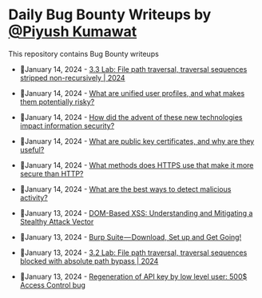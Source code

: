 # Daily Bug Bounty Writeups by [@Piyush Kumawat](https://twitter.com/piyush_supiy) 
This repository contains Bug Bounty writeups

<!-- BLOG-POST-LIST:START -->
 - 💯January 14, 2024 - [3.3 Lab: File path traversal, traversal sequences stripped non-recursively | 2024](https://cyberw1ng.medium.com/3-3-lab-file-path-traversal-traversal-sequences-stripped-non-recursively-2024-5dd6b7d227e6?source=rss------bug_bounty-5) 

 - 💯January 14, 2024 - [What are unified user profiles, and what makes them potentially risky?](https://medium.com/@Land2Cyber/what-are-unified-user-profiles-and-what-makes-them-potentially-risky-c2c1ce306fd0?source=rss------bug_bounty-5) 

 - 💯January 14, 2024 - [How did the advent of these new technologies impact information security?](https://medium.com/@Land2Cyber/how-did-the-advent-of-these-new-technologies-impact-information-security-ac6c8a2843dc?source=rss------bug_bounty-5) 

 - 💯January 14, 2024 - [What are public key certificates, and why are they useful?](https://medium.com/@Land2Cyber/what-are-public-key-certificates-and-why-are-they-useful-a0464926f040?source=rss------bug_bounty-5) 

 - 💯January 14, 2024 - [What methods does HTTPS use that make it more secure than HTTP?](https://medium.com/@Land2Cyber/what-methods-does-https-use-that-make-it-more-secure-than-http-993c05e3433c?source=rss------bug_bounty-5) 

 - 💯January 14, 2024 - [What are the best ways to detect malicious activity?](https://medium.com/@Land2Cyber/what-are-the-best-ways-to-detect-malicious-activity-f0ac48d3fb87?source=rss------bug_bounty-5) 

 - 💯January 13, 2024 - [DOM-Based XSS: Understanding and Mitigating a Stealthy Attack Vector](https://medium.com/@ravensec93/dom-based-xss-understanding-and-mitigating-a-stealthy-attack-vector-71ebc56806aa?source=rss------bug_bounty-5) 

 - 💯January 13, 2024 - [Burp Suite — Download, Set up and Get Going!](https://medium.com/@eclectic-security/burp-suite-download-set-up-and-get-going-a58ba7daf678?source=rss------bug_bounty-5) 

 - 💯January 13, 2024 - [3.2 Lab: File path traversal, traversal sequences blocked with absolute path bypass | 2024](https://systemweakness.com/3-2-lab-file-path-traversal-traversal-sequences-blocked-with-absolute-path-bypass-2024-b1eb44cf3151?source=rss------bug_bounty-5) 

 - 💯January 13, 2024 - [Regeneration of API key by low level user: 500$ Access Control bug](https://medium.com/@a13h1/regeneration-of-api-key-by-low-level-user-500-access-control-bug-87c76b9b5842?source=rss------bug_bounty-5) 
<!-- BLOG-POST-LIST:END -->
